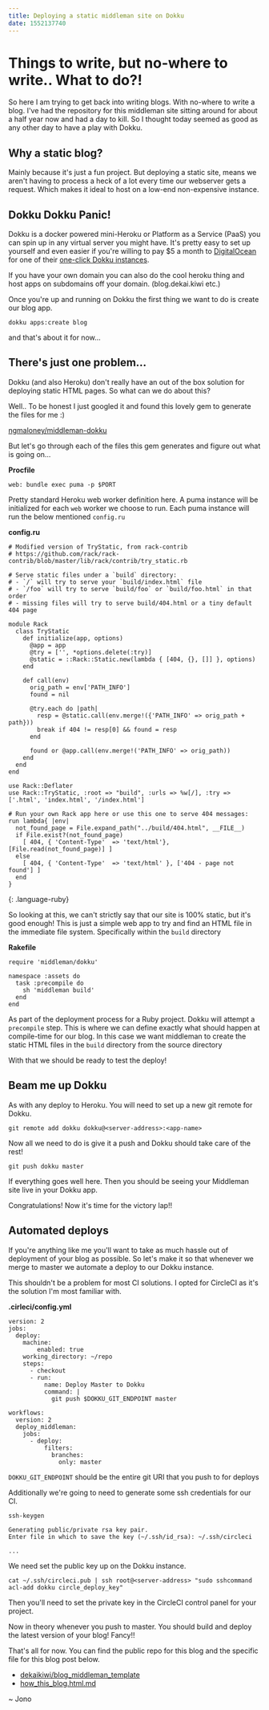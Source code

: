 ```yaml
---
title: Deploying a static middleman site on Dokku
date: 1552137740
---
```


# Things to write, but no-where to write.. What to do?!

So here I am trying to get back into writing blogs. With no-where to write a blog. I've had the repository for this middleman site sitting around for about a half year now and had a day to kill. So I thought today seemed as good as any other day to have a play with Dokku.

## Why a static blog?

Mainly because it's just a fun project. But deploying a static site, means we aren't having to process a heck of a lot every time our webserver gets a request. Which makes it ideal to host on a low-end non-expensive instance.

## Dokku Dokku Panic!

Dokku is a docker powered mini-Heroku or Platform as a Service (PaaS) you can spin up in any virtual server you might have. It's pretty easy to set up yourself and even easier if you're willing to pay $5 a month to [DigitalOcean](https://www.digitalocean.com/) for one of their [one-click Dokku instances](https://www.digitalocean.com/docs/marketplace/dokku/).

If you have your own domain you can also do the cool heroku thing and host apps on subdomains off your domain. (blog.dekai.kiwi etc.)

Once you're up and running on Dokku the first thing we want to do is create our blog app.

```
dokku apps:create blog
```

and that's about it for now...

## There's just one problem...

Dokku (and also Heroku) don't really have an out of the box solution for deploying static HTML pages. So what can we do about this?

Well.. To be honest I just googled it and found this lovely gem to generate the files for me :)

[ngmaloney/middleman-dokku](https://github.com/ngmaloney/middleman-dokku)

But let's go through each of the files this gem generates and figure out what is going on...

**Procfile**

~~~~~~~~
web: bundle exec puma -p $PORT
~~~~~~~~

Pretty standard Heroku web worker definition here. A puma instance will be initialized for each `web` worker we choose to run. Each puma instance will run the below mentioned `config.ru`

**config.ru**

~~~~~~~~
# Modified version of TryStatic, from rack-contrib
# https://github.com/rack/rack-contrib/blob/master/lib/rack/contrib/try_static.rb

# Serve static files under a `build` directory:
# - `/` will try to serve your `build/index.html` file
# - `/foo` will try to serve `build/foo` or `build/foo.html` in that order
# - missing files will try to serve build/404.html or a tiny default 404 page

module Rack
  class TryStatic
    def initialize(app, options)
      @app = app
      @try = ['', *options.delete(:try)]
      @static = ::Rack::Static.new(lambda { [404, {}, []] }, options)
    end

    def call(env)
      orig_path = env['PATH_INFO']
      found = nil

      @try.each do |path|
        resp = @static.call(env.merge!({'PATH_INFO' => orig_path + path}))
        break if 404 != resp[0] && found = resp
      end

      found or @app.call(env.merge!('PATH_INFO' => orig_path))
    end
  end
end

use Rack::Deflater
use Rack::TryStatic, :root => "build", :urls => %w[/], :try => ['.html', 'index.html', '/index.html']

# Run your own Rack app here or use this one to serve 404 messages:
run lambda{ |env|
  not_found_page = File.expand_path("../build/404.html", __FILE__)
  if File.exist?(not_found_page)
    [ 404, { 'Content-Type'  => 'text/html'}, [File.read(not_found_page)] ]
  else
    [ 404, { 'Content-Type'  => 'text/html' }, ['404 - page not found'] ]
  end
}
~~~~~~~~
{: .language-ruby}

So looking at this, we can't strictly say that our site is 100% static, but it's good enough! This is just a simple web app to try and find an HTML file in the immediate file system. Specifically within the `build` directory

**Rakefile**

~~~~~
require 'middleman/dokku'

namespace :assets do
  task :precompile do
    sh 'middleman build'
  end
end

~~~~~

As part of the deployment process for a Ruby project. Dokku will attempt a `precompile` step. This is where we can define exactly what should happen at compile-time for our blog. In this case we want middleman to create the static HTML files in the `build` directory from the source directory

With that we should be ready to test the deploy!

## Beam me up Dokku

As with any deploy to Heroku. You will need to set up a new git remote for Dokku.

```
git remote add dokku dokku@<server-address>:<app-name>
```

Now all we need to do is give it a push and Dokku should take care of the rest!

```
git push dokku master
```

If everything goes well here. Then you should be seeing your Middleman site live in your Dokku app.

Congratulations! Now it's time for the victory lap!!

## Automated deploys

If you're anything like me you'll want to take as much hassle out of deployment of your blog as possible. So let's make it so that whenever we merge to master we automate a deploy to our Dokku instance.

This shouldn't be a problem for most CI solutions. I opted for CircleCI as it's the solution I'm most familiar with.

**.cirleci/config.yml**

~~~
version: 2
jobs:
  deploy:
    machine:
        enabled: true
    working_directory: ~/repo
    steps:
      - checkout
      - run:
          name: Deploy Master to Dokku
          command: |
            git push $DOKKU_GIT_ENDPOINT master

workflows:
  version: 2
  deploy_middleman:
    jobs:
      - deploy:
          filters:
            branches:
              only: master

~~~

`DOKKU_GIT_ENDPOINT` should be the entire git URI that you push to for deploys

Additionally we're going to need to generate some ssh credentials for our CI.

~~~
ssh-keygen

Generating public/private rsa key pair.
Enter file in which to save the key (~/.ssh/id_rsa): ~/.ssh/circleci

...
~~~

We need set the public key up on the Dokku instance.

```
cat ~/.ssh/circleci.pub | ssh root@<server-address> "sudo sshcommand acl-add dokku circle_deploy_key"
```

Then you'll need to set the private key in the CircleCI control panel for your project.

Now in theory whenever you push to master. You should build and deploy the latest version of your blog! Fancy!!

That's all for now. You can find the public repo for this blog and the specific file for this blog post below.

- [dekaikiwi/blog_middleman_template](https://github.com/dekaikiwi/blog_middleman_template)
- [how_this_blog.html.md](https://github.com/dekaikiwi/blog_middleman_template/blob/master/source/blog/how_this_blog.html.md)

~ Jono
